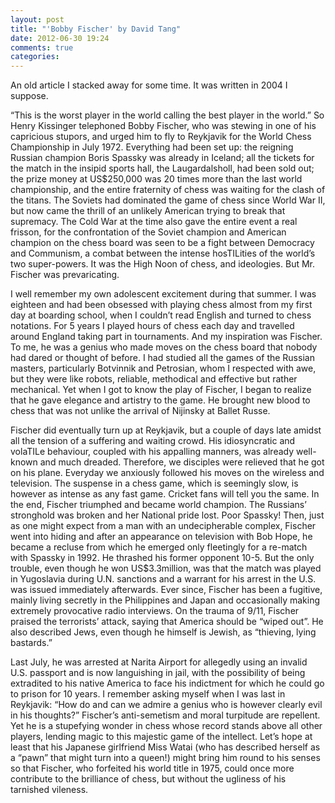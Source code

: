 ```yaml
---
layout: post
title: "'Bobby Fischer' by David Tang"
date: 2012-06-30 19:24
comments: true
categories: 
---
```


An old article I stacked away for some time. It was written in 2004 I suppose.


“This is the worst player in the world calling the best player in the world.” So Henry Kissinger telephoned Bobby Fischer, who was stewing in one of his capricious stupors, and urged him to fly to Reykjavik for the World Chess Championship in July 1972. Everything had been set up: the reigning Russian champion Boris Spassky was already in Iceland; all the tickets for the match in the insipid sports hall, the Laugardalsholl, had been sold out; the prize money at US$250,000 was 20 times more than the last world championship, and the entire fraternity of chess was waiting for the clash of the titans. The Soviets had dominated the game of chess since World War II, but now came the thrill of an unlikely American trying to break that supremacy. The Cold War at the time also gave the entire event a real frisson, for the confrontation of the Soviet champion and American champion on the chess board was seen to be a fight between Democracy and Communism, a combat between the intense hosTILities of the world’s two super-powers. It was the High Noon of chess, and ideologies. But Mr. Fischer was prevaricating.


I well remember my own adolescent excitement during that summer. I was eighteen and had been obsessed with playing chess almost from my first day at boarding school, when I couldn’t read English and turned to chess notations. For 5 years I played hours of chess each day and travelled around England taking part in tournaments. And my inspiration was Fischer. To me, he was a genius who made moves on the chess board that nobody had dared or thought of before. I had studied all the games of the Russian masters, particularly Botvinnik and Petrosian, whom I respected with awe, but they were like robots, reliable, methodical and effective but rather mechanical. Yet when I got to know the play of Fischer, I began to realize that he gave elegance and artistry to the game. He brought new blood to chess that was not unlike the arrival of Nijinsky at Ballet Russe.


Fischer did eventually turn up at Reykjavik, but a couple of days late amidst all the tension of a suffering and waiting crowd. His idiosyncratic and volaTILe behaviour, coupled with his appalling manners, was already well-known and much dreaded. Therefore, we disciples were relieved that he got on his plane. Everyday we anxiously followed his moves on the wireless and television. The suspense in a chess game, which is seemingly slow, is however as intense as any fast game. Cricket fans will tell you the same. In the end, Fischer triumphed and became world champion. The Russians’ stronghold was broken and her National pride lost. Poor Spassky!
Then, just as one might expect from a man with an undecipherable complex, Fischer went into hiding and after an appearance on television with Bob Hope, he became a recluse from which he emerged only fleetingly for a re-match with Spassky in 1992. He thrashed his former opponent 10-5. But the only trouble, even though he won US$3.3million, was that the match was played in Yugoslavia during U.N. sanctions and a warrant for his arrest in the U.S. was issued immediately afterwards. Ever since, Fischer has been a fugitive, mainly living secretly in the Philippines and Japan and occasionally making extremely provocative radio interviews. On the trauma of 9/11, Fischer praised the terrorists’ attack, saying that America should be “wiped out”. He also described Jews, even though he himself is Jewish, as “thieving, lying bastards.”


Last July, he was arrested at Narita Airport for allegedly using an invalid U.S. passport and is now languishing in jail, with the possibility of being extradited to his native America to face his indictment for which he could go to prison for 10 years.
I remember asking myself when I was last in Reykjavik: “How do and can we admire a genius who is however clearly evil in his thoughts?” Fischer’s anti-semetism and moral turpitude are repellent. Yet he is a stupefying wonder in chess whose record stands above all other players, lending magic to this majestic game of the intellect. Let’s hope at least that his Japanese girlfriend Miss Watai (who has described herself as a “pawn” that might turn into a queen!) might bring him round to his senses so that Fischer, who forfeited his world title in 1975, could once more contribute to the brilliance of chess, but without the ugliness of his tarnished vileness.


